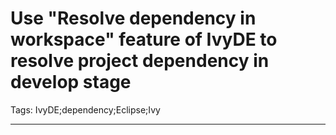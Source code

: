 # Use "Resolve dependency in workspace" feature of IvyDE to resolve project dependency in develop stage
Tags: IvyDE;dependency;Eclipse;Ivy

------

